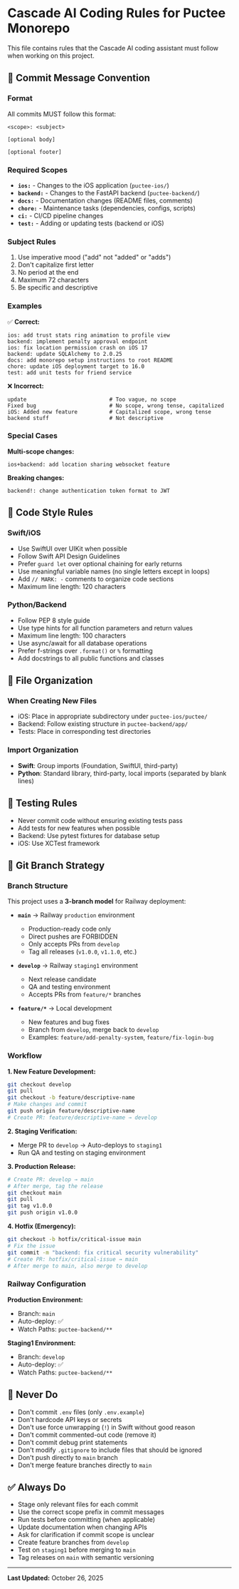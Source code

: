 # Cascade AI Coding Rules for Puctee Monorepo

This file contains rules that the Cascade AI coding assistant must follow when working on this project.

## 📝 Commit Message Convention

### Format
All commits MUST follow this format:
```
<scope>: <subject>

[optional body]

[optional footer]
```

### Required Scopes
- **`ios:`** - Changes to the iOS application (`puctee-ios/`)
- **`backend:`** - Changes to the FastAPI backend (`puctee-backend/`)
- **`docs:`** - Documentation changes (README files, comments)
- **`chore:`** - Maintenance tasks (dependencies, configs, scripts)
- **`ci:`** - CI/CD pipeline changes
- **`test:`** - Adding or updating tests (backend or iOS)

### Subject Rules
1. Use imperative mood ("add" not "added" or "adds")
2. Don't capitalize first letter
3. No period at the end
4. Maximum 72 characters
5. Be specific and descriptive

### Examples

✅ **Correct:**
```
ios: add trust stats ring animation to profile view
backend: implement penalty approval endpoint
ios: fix location permission crash on iOS 17
backend: update SQLAlchemy to 2.0.25
docs: add monorepo setup instructions to root README
chore: update iOS deployment target to 16.0
test: add unit tests for friend service
```

❌ **Incorrect:**
```
update                          # Too vague, no scope
Fixed bug                       # No scope, wrong tense, capitalized
iOS: Added new feature          # Capitalized scope, wrong tense
backend stuff                   # Not descriptive
```

### Special Cases

**Multi-scope changes:**
```
ios+backend: add location sharing websocket feature
```

**Breaking changes:**
```
backend!: change authentication token format to JWT
```

## 🎨 Code Style Rules

### Swift/iOS
- Use SwiftUI over UIKit when possible
- Follow Swift API Design Guidelines
- Prefer `guard let` over optional chaining for early returns
- Use meaningful variable names (no single letters except in loops)
- Add `// MARK: -` comments to organize code sections
- Maximum line length: 120 characters

### Python/Backend
- Follow PEP 8 style guide
- Use type hints for all function parameters and return values
- Maximum line length: 100 characters
- Use async/await for all database operations
- Prefer f-strings over `.format()` or `%` formatting
- Add docstrings to all public functions and classes

## 📁 File Organization

### When Creating New Files
- iOS: Place in appropriate subdirectory under `puctee-ios/puctee/`
- Backend: Follow existing structure in `puctee-backend/app/`
- Tests: Place in corresponding test directories

### Import Organization
- **Swift**: Group imports (Foundation, SwiftUI, third-party)
- **Python**: Standard library, third-party, local imports (separated by blank lines)

## 🧪 Testing Rules

- Never commit code without ensuring existing tests pass
- Add tests for new features when possible
- Backend: Use pytest fixtures for database setup
- iOS: Use XCTest framework

## 🌿 Git Branch Strategy

### Branch Structure
This project uses a **3-branch model** for Railway deployment:

- **`main`** → Railway `production` environment
  - Production-ready code only
  - Direct pushes are FORBIDDEN
  - Only accepts PRs from `develop`
  - Tag all releases (`v1.0.0`, `v1.1.0`, etc.)
  
- **`develop`** → Railway `staging1` environment
  - Next release candidate
  - QA and testing environment
  - Accepts PRs from `feature/*` branches
  
- **`feature/*`** → Local development
  - New features and bug fixes
  - Branch from `develop`, merge back to `develop`
  - Examples: `feature/add-penalty-system`, `feature/fix-login-bug`

### Workflow

**1. New Feature Development:**
```bash
git checkout develop
git pull
git checkout -b feature/descriptive-name
# Make changes and commit
git push origin feature/descriptive-name
# Create PR: feature/descriptive-name → develop
```

**2. Staging Verification:**
- Merge PR to `develop` → Auto-deploys to `staging1`
- Run QA and testing on staging environment

**3. Production Release:**
```bash
# Create PR: develop → main
# After merge, tag the release
git checkout main
git pull
git tag v1.0.0
git push origin v1.0.0
```

**4. Hotfix (Emergency):**
```bash
git checkout -b hotfix/critical-issue main
# Fix the issue
git commit -m "backend: fix critical security vulnerability"
# Create PR: hotfix/critical-issue → main
# After merge to main, also merge to develop
```

### Railway Configuration

**Production Environment:**
- Branch: `main`
- Auto-deploy: ✅
- Watch Paths: `puctee-backend/**`

**Staging1 Environment:**
- Branch: `develop`
- Auto-deploy: ✅
- Watch Paths: `puctee-backend/**`

## 🚫 Never Do

- Don't commit `.env` files (only `.env.example`)
- Don't hardcode API keys or secrets
- Don't use force unwrapping (`!`) in Swift without good reason
- Don't commit commented-out code (remove it)
- Don't commit debug print statements
- Don't modify `.gitignore` to include files that should be ignored
- Don't push directly to `main` branch
- Don't merge feature branches directly to `main`

## ✅ Always Do

- Stage only relevant files for each commit
- Use the correct scope prefix in commit messages
- Run tests before committing (when applicable)
- Update documentation when changing APIs
- Ask for clarification if commit scope is unclear
- Create feature branches from `develop`
- Test on `staging1` before merging to `main`
- Tag releases on `main` with semantic versioning

---

**Last Updated:** October 26, 2025

